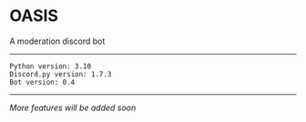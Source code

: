 # OASIS

A moderation discord bot

---
```
Python version: 3.10
Discord.py version: 1.7.3
Bot version: 0.4
```
---

*More features will be added soon*
